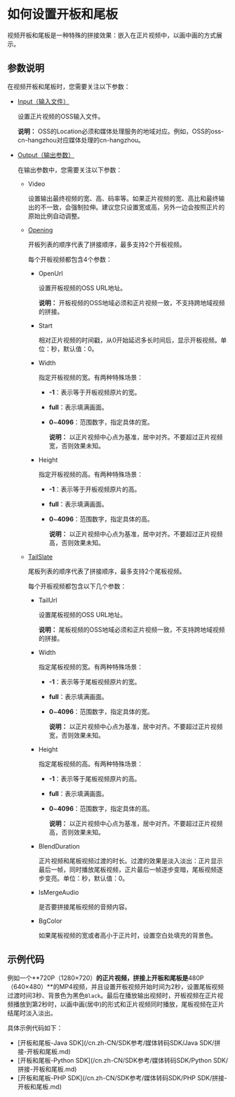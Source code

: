 # 如何设置开板和尾板

视频开板和尾板是一种特殊的拼接效果：嵌入在正片视频中，以画中画的方式展示。

## 参数说明

在视频开板和尾板时，您需要关注以下参数：

-   [Input（输入文件）](/cn.zh-CN/API参考/附录/参数详情.md)

    设置正片视频的OSS输入文件。

    **说明：** OSS的Location必须和媒体处理服务的地域对应。例如，OSS的oss-cn-hangzhou对应媒体处理的cn-hangzhou。

-   [Output（输出参数）](/cn.zh-CN/API参考/附录/参数详情.mdsection_l1z_h24_y2b)

    在输出参数中，您需要关注以下参数：

    -   Video

        设置输出最终视频的宽、高、码率等。如果正片视频的宽、高比和最终输出的不一致，会强制拉伸。建议您只设置宽或高，另外一边会按照正片的原始比例自动调整。

    -   [Opening](/cn.zh-CN/API参考/附录/参数详情.md)

        开板列表的顺序代表了拼接顺序，最多支持2个开板视频。

        每个开板视频都包含4个参数：

        -   OpenUrl

            设置开板视频的OSS URL地址。

            **说明：** 开板视频的OSS地域必须和正片视频一致，不支持跨地域视频的拼接。

        -   Start

            相对正片视频的时间戳，从0开始延迟多长时间后，显示开板视频。单位：秒，默认值：0。

        -   Width

            指定开板视频的宽。有两种特殊场景：

            -   **-1**：表示等于开板视频原片的宽。
            -   **full**：表示填满画面。
            -   **0**~**4096**：范围数字，指定具体的宽。

                **说明：** 以正片视频中心点为基准，居中对齐。不要超过正片视频宽，否则效果未知。

        -   Height

            指定开板视频的高。有两种特殊场景：

            -   **-1**：表示等于开板视频原片的高。
            -   **full**：表示填满画面。
            -   **0**~**4096**：范围数字，指定具体的高。

                **说明：** 以正片视频中心点为基准，居中对齐。不要超过正片视频高，否则效果未知。

    -   [TailSlate](/cn.zh-CN/API参考/附录/参数详情.md)

        尾板列表的顺序代表了拼接顺序，最多支持2个尾板视频。

        每个开板视频都包含以下几个参数：

        -   TailUrl

            设置尾板视频的OSS URL地址。

            **说明：** 尾板视频的OSS地域必须和正片视频一致，不支持跨地域视频的拼接。

        -   Width

            指定尾板视频的宽。有两种特殊场景：

            -   **-1**：表示等于尾板视频原片的宽。
            -   **full**：表示填满画面。
            -   **0**~**4096**：范围数字，指定具体的宽。

                **说明：** 以正片视频中心点为基准，居中对齐。不要超过正片视频宽，否则效果未知。

        -   Height

            指定尾板视频的高。有两种特殊场景：

            -   **-1**：表示等于尾板视频原片的高。
            -   **full**：表示填满画面。
            -   **0**~**4096**：范围数字，指定具体的高。

                **说明：** 以正片视频中心点为基准，居中对齐。不要超过正片视频高，否则效果未知。

        -   BlendDuration

            正片视频和尾板视频过渡的时长。过渡的效果是淡入淡出：正片显示最后一帧，同时播放尾板视频，正片最后一帧逐步变暗，尾板视频逐步变亮。单位：秒，默认值：0。

        -   IsMergeAudio

            是否要拼接尾板视频的音频内容。

        -   BgColor

            如果尾板视频的宽或者高小于正片时，设置空白处填充的背景色。


## 示例代码

例如一个**720P（1280×720）**的正片视频，拼接上开板和尾板是**480P（640×480）**的MP4视频，并且设置开板视频开始时间为2秒，设置尾板视频过渡时间3秒、背景色为黑色`Black`。最后在播放输出视频时，开板视频在正片视频播放到第2秒时，以画中画\(居中\)的形式和正片视频同时播放，尾板视频在正片结尾时淡入淡出。

具体示例代码如下：

-   [开板和尾板-Java SDK](/cn.zh-CN/SDK参考/媒体转码SDK/Java SDK/拼接-开板和尾板.md)
-   [开板和尾板-Python SDK](/cn.zh-CN/SDK参考/媒体转码SDK/Python SDK/拼接-开板和尾板.md)
-   [开板和尾板-PHP SDK](/cn.zh-CN/SDK参考/媒体转码SDK/PHP SDK/拼接-开板和尾板.md)

